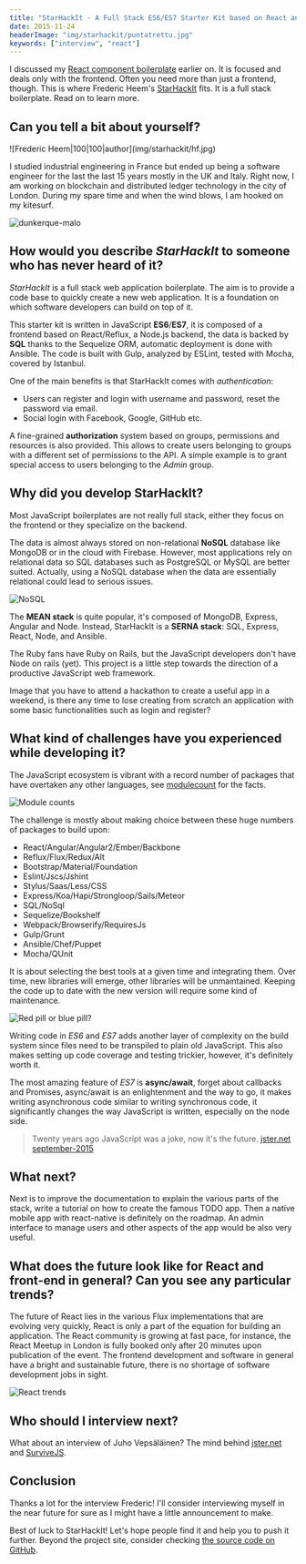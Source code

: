 ```yaml
---
title: "StarHackIt - A Full Stack ES6/ES7 Starter Kit based on React and Node - Interview with Frederic Heem"
date: 2015-11-24
headerImage: "img/starhackit/puntatrettu.jpg"
keywords: ["interview", "react"]
---
```


I discussed my [React component boilerplate](https://survivejs.github.io/react-component-boilerplate/) earlier on. It is focused and deals only with the frontend. Often you need more than just a frontend, though. This is where Frederic Heem's [StarHackIt](https://github.com/FredericHeem/starhackit) fits. It is a full stack boilerplate. Read on to learn more.

## Can you tell a bit about yourself?

<p>
  ![Frederic Heem|100|100|author](img/starhackit/hf.jpg)

I studied industrial engineering in France but ended up being a software engineer for the last the last 15 years mostly in the UK and Italy. Right now, I am working on blockchain and distributed ledger technology in the city of London. During my spare time and when the wind blows, I am hooked on my kitesurf.

</p>

![dunkerque-malo](img/starhackit/dunkerque-malo.jpg)

## How would you describe _StarHackIt_ to someone who has never heard of it?

_StarHackIt_ is a full stack web application boilerplate. The aim is to provide a code base to quickly create a new web application. It is a foundation on which software developers can build on top of it.

This starter kit is written in JavaScript **ES6**/**ES7**, it is composed of a frontend based on React/Reflux, a Node.js backend, the data is backed by **SQL** thanks to the Sequelize ORM, automatic deployment is done with Ansible. The code is built with Gulp, analyzed by ESLint, tested with Mocha, covered by Istanbul.

One of the main benefits is that StarHackIt comes with _authentication_:

- Users can register and login with username and password, reset the password via email.
- Social login with Facebook, Google, GitHub etc.

A fine-grained **authorization** system based on groups, permissions and resources is also provided. This allows to create users belonging to groups with a different set of permissions to the API. A simple example is to grant special access to users belonging to the _Admin_ group.

## Why did you develop StarHackIt?

Most JavaScript boilerplates are not really full stack, either they focus on the frontend or they specialize on the backend.

The data is almost always stored on non-relational **NoSQL** database like MongoDB or in the cloud with Firebase. However, most applications rely on relational data so SQL databases such as PostgreSQL or MySQL are better suited. Actually, using a NoSQL database when the data are essentially relational could lead to serious issues.

![NoSQL](img/starhackit/nosql.jpg)

The **MEAN stack** is quite popular, it's composed of MongoDB, Express, Angular and Node. Instead, StarHackIt is a **SERNA stack**: SQL, Express, React, Node, and Ansible.

The Ruby fans have Ruby on Rails, but the JavaScript developers don't have Node on rails (yet). This project is a little step towards the direction of a productive JavaScript web framework.

Image that you have to attend a hackathon to create a useful app in a weekend, is there any time to lose creating from scratch an application with some basic functionalities such as login and register?

## What kind of challenges have you experienced while developing it?

The JavaScript ecosystem is vibrant with a record number of packages that have overtaken any other languages, see [modulecount](http://www.modulecounts.com/) for the facts.

![Module counts](img/starhackit/modulecounts.png)

The challenge is mostly about making choice between these huge numbers of packages to build upon:

- React/Angular/Angular2/Ember/Backbone
- Reflux/Flux/Redux/Alt
- Bootstrap/Material/Foundation
- Eslint/Jscs/Jshint
- Stylus/Saas/Less/CSS
- Express/Koa/Hapi/Strongloop/Sails/Meteor
- SQL/NoSql
- Sequelize/Bookshelf
- Webpack/Browserify/RequiresJs
- Gulp/Grunt
- Ansible/Chef/Puppet
- Mocha/QUnit

It is about selecting the best tools at a given time and integrating them. Over time, new libraries will emerge, other libraries will be unmaintained. Keeping the code up to date with the new version will require some kind of maintenance.

![Red pill or blue pill?](img/starhackit/choosepillsmatrix.jpg)

Writing code in _ES6_ and _ES7_ adds another layer of complexity on the build system since files need to be transpiled to plain old JavaScript. This also makes setting up code coverage and testing trickier, however, it's definitely worth it.

The most amazing feature of _ES7_ is **async/await**, forget about callbacks and Promises, async/await is an enlightenment and the way to go, it makes writing asynchronous code similar to writing synchronous code, it significantly changes the way JavaScript is written, especially on the node side.

> Twenty years ago JavaScript was a joke, now it's the future. [jster.net september-2015 ](http://jster.net/blog/monthly-jster-september-2015-part-2#.VkPBH2SKH-k)

## What next?

Next is to improve the documentation to explain the various parts of the stack, write a tutorial on how to create the famous TODO app. Then a native mobile app with react-native is definitely on the roadmap. An admin interface to manage users and other aspects of the app would be also very useful.

## What does the future look like for React and front-end in general? Can you see any particular trends?

The future of React lies in the various Flux implementations that are evolving very quickly, React is only a part of the equation for building an application. The React community is growing at fast pace, for instance, the React Meetup in London is fully booked only after 20 minutes upon publication of the event. The frontend development and software in general have a bright and sustainable future, there is no shortage of software development jobs in sight.

![React trends](img/starhackit/react-trends.png)

## Who should I interview next?

What about an interview of Juho Vepsäläinen? The mind behind [jster.net](http://jster.net/) and [SurviveJS](http://survivejs.com/).

## Conclusion

Thanks a lot for the interview Frederic! I'll consider interviewing myself in the near future for sure as I might have a little announcement to make.

Best of luck to StarHackIt! Let's hope people find it and help you to push it further. Beyond the project site, consider checking [the source code on GitHub](https://github.com/FredericHeem/starhackit).
